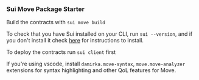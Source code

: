 ### Sui Move Package Starter

Build the contracts with `sui move build`

To check that you have Sui installed on your CLI, run `sui --version`, and if you don't install it check [here](https://docs.sui.io/guides/developer/getting-started/sui-install) for instructions to install.

To deploy the contracts run `sui client` first

If you're using vscode, install `damirka.move-syntax`, `move.move-analyzer` extensions for syntax highlighting and other QoL features for Move.
